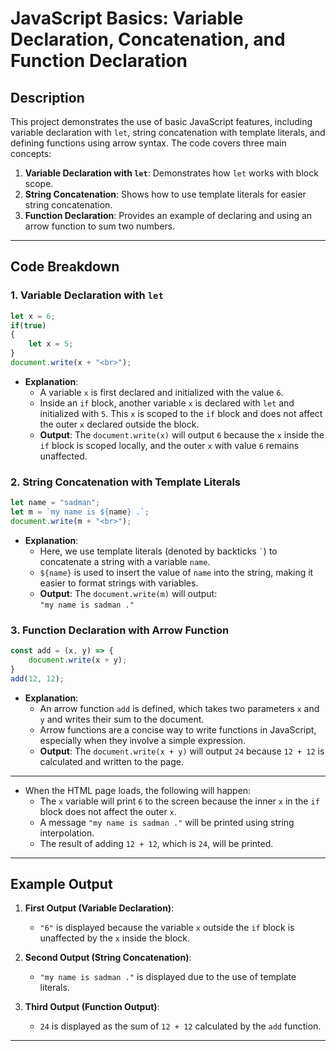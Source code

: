 # JavaScript Basics: Variable Declaration, Concatenation, and Function Declaration

## Description

This project demonstrates the use of basic JavaScript features, including variable declaration with `let`, string concatenation with template literals, and defining functions using arrow syntax. The code covers three main concepts:

1. **Variable Declaration with `let`**: Demonstrates how `let` works with block scope.
2. **String Concatenation**: Shows how to use template literals for easier string concatenation.
3. **Function Declaration**: Provides an example of declaring and using an arrow function to sum two numbers.

---

## Code Breakdown

### 1. **Variable Declaration with `let`**

```javascript
let x = 6;
if(true)
{
    let x = 5;
}
document.write(x + "<br>");
```

- **Explanation**:
  - A variable `x` is first declared and initialized with the value `6`.
  - Inside an `if` block, another variable `x` is declared with `let` and initialized with `5`. This `x` is scoped to the `if` block and does not affect the outer `x` declared outside the block.
  - **Output**: The `document.write(x)` will output `6` because the `x` inside the `if` block is scoped locally, and the outer `x` with value `6` remains unaffected.

### 2. **String Concatenation with Template Literals**

```javascript
let name = "sadman";
let m = `my name is ${name} .`;
document.write(m + "<br>");
```

- **Explanation**:
  - Here, we use template literals (denoted by backticks `` ` ``) to concatenate a string with a variable `name`.
  - `${name}` is used to insert the value of `name` into the string, making it easier to format strings with variables.
  - **Output**: The `document.write(m)` will output:  
    `"my name is sadman ."`

### 3. **Function Declaration with Arrow Function**

```javascript
const add = (x, y) => {
    document.write(x + y);
}
add(12, 12);
```

- **Explanation**:
  - An arrow function `add` is defined, which takes two parameters `x` and `y` and writes their sum to the document.
  - Arrow functions are a concise way to write functions in JavaScript, especially when they involve a simple expression.
  - **Output**: The `document.write(x + y)` will output `24` because `12 + 12` is calculated and written to the page.

---


- When the HTML page loads, the following will happen:
  - The `x` variable will print `6` to the screen because the inner `x` in the `if` block does not affect the outer `x`.
  - A message `"my name is sadman ."` will be printed using string interpolation.
  - The result of adding `12 + 12`, which is `24`, will be printed.

---


## Example Output

1. **First Output (Variable Declaration)**:  
   - `"6"` is displayed because the variable `x` outside the `if` block is unaffected by the `x` inside the block.
   
2. **Second Output (String Concatenation)**:  
   - `"my name is sadman ."` is displayed due to the use of template literals.

3. **Third Output (Function Output)**:  
   - `24` is displayed as the sum of `12 + 12` calculated by the `add` function.

---
